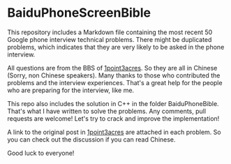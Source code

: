 # BaiduPhoneScreenBible

This repository includes a Markdown file containing the most recent 50 Google phone interview technical problems. There might be duplicated problems, which indicates that they are very likely to be asked in the phone interview.

All questions are from the BBS of [1point3acres](http://www.1point3acres.com/bbs/). So they are all in Chinese (Sorry, non Chinese speakers). Many thanks to those who contributed the problems and the interview experiences. That's a great help for the people who are preparing for the interview, like me.

This repo also includes the solution in C++ in the folder BaiduPhoneBible. That's what I have written to solve the problems. Any comments, pull requests are welcome! Let's try to crack and improve the implementation!


A link to the original post in [1point3acres](http://www.1point3acres.com/bbs/) are attached in each problem. So you can check out the discussion if you can read Chinese.

Good luck to everyone!
